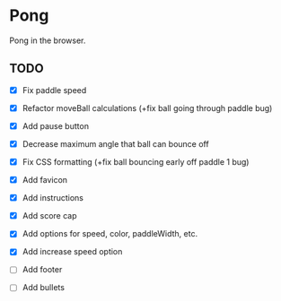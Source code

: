 # Pong
Pong in the browser.

## TODO
- [x] Fix paddle speed
- [x] Refactor moveBall calculations (+fix ball going through paddle bug)
- [x] Add pause button
- [x] Decrease maximum angle that ball can bounce off
- [x] Fix CSS formatting (+fix ball bouncing early off paddle 1 bug)
- [x] Add favicon
- [x] Add instructions
- [x] Add score cap
- [x] Add options for speed, color, paddleWidth, etc.
- [x] Add increase speed option
- [ ] Add footer
- [ ] Add bullets


